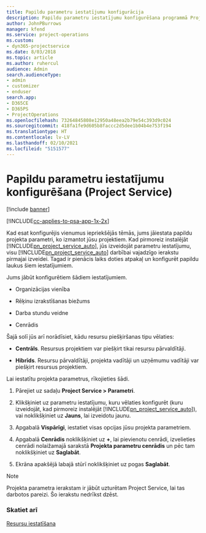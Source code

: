 ```yaml
---
title: Papildu parametru iestatījumu konfigurācija
description: Papildu parametru iestatījumu konfigurēšana programmā Project Service
author: JohnPBurrows
manager: kfend
ms.service: project-operations
ms.custom:
- dyn365-projectservice
ms.date: 8/03/2018
ms.topic: article
ms.author: ruhercul
audience: Admin
search.audienceType:
- admin
- customizer
- enduser
search.app:
- D365CE
- D365PS
- ProjectOperations
ms.openlocfilehash: 73264845808e12950a48eea2b79e54c393d9c024
ms.sourcegitcommit: 418fa1fe9d605b8faccc2d5dee1b04b4e753f194
ms.translationtype: HT
ms.contentlocale: lv-LV
ms.lasthandoff: 02/10/2021
ms.locfileid: "5151577"
---
```

# <a name="configure-additional-parameter-settings-project-service"></a>Papildu parametru iestatījumu konfigurēšana (Project Service)

[!include [banner](../includes/psa-now-project-operations.md)]

[!INCLUDE[cc-applies-to-psa-app-1x-2x](../includes/cc-applies-to-psa-app-1x-2x.md)]

Kad esat konfigurējis vienumus iepriekšējās tēmās, jums jāiestata papildu projekta parametri, ko izmantot jūsu projektiem. Kad pirmoreiz instalējāt [!INCLUDE[pn_project_service_auto](../includes/pn-project-service-auto.md)], jūs izveidojāt parametru iestatījumu, visu [!INCLUDE[pn_project_service_auto](../includes/pn-project-service-auto.md)] darbībai vajadzīgo ierakstu pirmajai izveidei. Tagad ir pienācis laiks doties atpakaļ un konfigurēt papildu laukus šiem iestatījumiem.  
  
 Jums jābūt konfigurētiem šādiem iestatījumiem.  
  
-   Organizācijas vienība  
  
-   Rēķinu izrakstīšanas biežums  
  
-   Darba stundu veidne  
  
-   Cenrādis  
 
Šajā solī jūs arī norādīsiet, kādu resursu piešķiršanas tipu vēlaties:  
  
- **Centrāls**. Resursus projektiem var piešķirt tikai resursu pārvaldītāji.  
  
- **Hibrīds**. Resursu pārvaldītāji, projekta vadītāji un uzņēmumu vadītāji var piešķirt resursus projektiem.  
  
 
Lai iestatītu projekta parametrus, rīkojieties šādi.  
  
1. Pārejiet uz sadaļu **Project Service > Parametri**.  
  
2. Klikšķiniet uz parametru iestatījumu, kuru vēlaties konfigurēt (kuru izveidojāt, kad pirmoreiz instalējāt [!INCLUDE[pn_project_service_auto](../includes/pn-project-service-auto.md)]), vai noklikšķiniet uz **Jauns**, lai izveidotu jaunu.  
  
3. Apgabalā **Vispārīgi**, iestatiet visas opcijas jūsu projekta parametriem.  
  
4. Apgabalā **Cenrādis** noklikšķiniet uz **+**, lai pievienotu cenrādi, izvelieties cenrādi nolaižamajā sarakstā **Projekta parametru cenrādis** un pēc tam noklikšķiniet uz **Saglabāt**.  
  
5. Ekrāna apakšējā labajā stūrī noklikšķiniet uz pogas **Saglabāt**.  

> [!NOTE]
> Projekta parametra ierakstam ir jābūt uzturētam Project Service, lai tas darbotos pareizi. Šo ierakstu nedrīkst dzēst.

### <a name="see-also"></a>Skatiet arī  
 [Resursu iestatīšana](../psa/set-up-resources.md)
